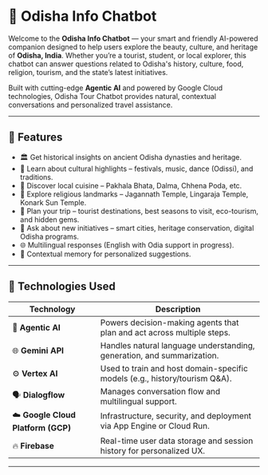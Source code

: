 # 🧭 Odisha Info Chatbot

Welcome to the **Odisha Info Chatbot** — your smart and friendly AI-powered companion designed to help users explore the beauty, culture, and heritage of **Odisha, India**. Whether you’re a tourist, student, or local explorer, this chatbot can answer questions related to Odisha's history, culture, food, religion, tourism, and the state’s latest initiatives.

Built with cutting-edge **Agentic AI** and powered by Google Cloud technologies, Odisha Tour Chatbot provides natural, contextual conversations and personalized travel assistance.

---

## 🌟 Features

- 🏛️ Get historical insights on ancient Odisha dynasties and heritage.
- 🎨 Learn about cultural highlights – festivals, music, dance (Odissi), and traditions.
- 🍛 Discover local cuisine – Pakhala Bhata, Dalma, Chhena Poda, etc.
- 🕍 Explore religious landmarks – Jagannath Temple, Lingaraja Temple, Konark Sun Temple.
- 🌅 Plan your trip – tourist destinations, best seasons to visit, eco-tourism, and hidden gems.
- 📰 Ask about new initiatives – smart cities, heritage conservation, digital Odisha programs.
- 🌐 Multilingual responses (English with Odia support in progress).
- 🧠 Contextual memory for personalized suggestions.

---

## 🚀 Technologies Used

| Technology      | Description                                                                 |
|------------------|-----------------------------------------------------------------------------|
| 🧠 **Agentic AI** | Powers decision-making agents that plan and act across multiple steps.     |
| 🌐 **Gemini API** | Handles natural language understanding, generation, and summarization.     |
| ⚙️ **Vertex AI**  | Used to train and host domain-specific models (e.g., history/tourism Q&A). |
| 🗣️ **Dialogflow** | Manages conversation flow and multilingual support.                        |
| ☁️ **Google Cloud Platform (GCP)** | Infrastructure, security, and deployment via App Engine or Cloud Run. |
| 🔥 **Firebase**   | Real-time user data storage and session history for personalized UX.       |

---
